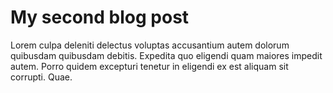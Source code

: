 # My second blog post

Lorem culpa deleniti delectus voluptas accusantium autem dolorum quibusdam quibusdam debitis. Expedita quo eligendi quam maiores impedit autem. Porro quidem excepturi tenetur in eligendi ex est aliquam sit corrupti. Quae.

